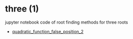 # three (1)
jupyter notebook code of root finding methods for three roots

+ [quadratic_function_false_position_2](quadratic_function_false_position_2.ipynb)
